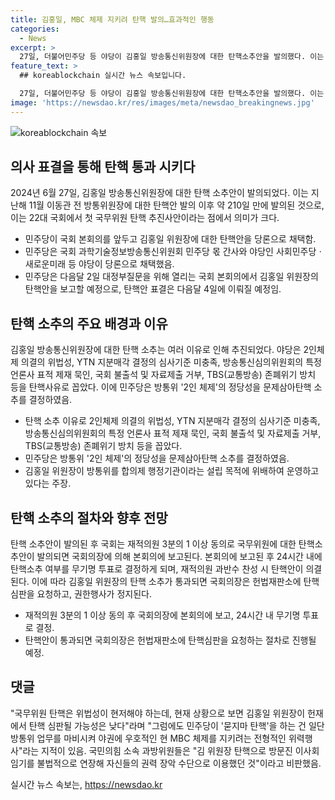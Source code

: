 ```yaml
---
title: 김홍일, MBC 체제 지키려 탄핵 발의…효과적인 행동
categories:
  - News
excerpt: >
  27일, 더불어민주당 등 야당이 김홍일 방송통신위원장에 대한 탄핵소추안을 발의했다. 이는 22대 국회에서의 첫 국무위원 탄핵 추진이며, 지난해 11월 이동관 전 방통위원장에 대한 탄핵안 이후 210일 만에 나온 조치이다. 김홍일 위원장은 방통위의 2인 체제 운영, YTN 지분매각 결정, 방통심위의 특정 언론사 표적 제재 등을 이유로 탄핵 사유로 꼽았으며, 야당은 이탄핵을 통해 방송국의 구조를 유지하려는 의도로 지적했다. 민주당은 다음달 2일 대정부질문을 위한 국회 본회의에서 탄핵안을 보고하고, 6월 임시국회 마지막날인 다음달 4일 전에 표결에 부칠 예정이다. 또한, 김 위원장 탄핵시 헌법재판소의 심판을 받을 예정이며, 국민의힘은 이를 방통위의 야권 우위 구조를 유지하기 위한 과잉 권력이라고 비판했다. 함께, 익명을 요청한 한 미디어 분야 교수는 김홍일 위원장의 헌재 탄핵 심판 가능성이 낮다고 지적하며, 묻지마 탄핵은 방송국 현 체제를 지키려는 위력행사로 비판했다.
feature_text: >
  ## koreablockchain 실시간 뉴스 속보입니다.

  27일, 더불어민주당 등 야당이 김홍일 방송통신위원장에 대한 탄핵소추안을 발의했다. 이는 22대 국회에서의 첫 국무위원 탄핵 추진이며, 지난해 11월 이동관 전 방통위원장에 대한 탄핵안 이후 210일 만에 나온 조치이다. 김홍일 위원장은 방통위의 2인 체제 운영, YTN 지분매각 결정, 방통심위의 특정 언론사 표적 제재 등을 이유로 탄핵 사유로 꼽았으며, 야당은 이탄핵을 통해 방송국의 구조를 유지하려는 의도로 지적했다. 민주당은 다음달 2일 대정부질문을 위한 국회 본회의에서 탄핵안을 보고하고, 6월 임시국회 마지막날인 다음달 4일 전에 표결에 부칠 예정이다. 또한, 김 위원장 탄핵시 헌법재판소의 심판을 받을 예정이며, 국민의힘은 이를 방통위의 야권 우위 구조를 유지하기 위한 과잉 권력이라고 비판했다. 함께, 익명을 요청한 한 미디어 분야 교수는 김홍일 위원장의 헌재 탄핵 심판 가능성이 낮다고 지적하며, 묻지마 탄핵은 방송국 현 체제를 지키려는 위력행사로 비판했다.
image: 'https://newsdao.kr/res/images/meta/newsdao_breakingnews.jpg'
---
```


<p><img src="https://newsdao.kr/res/images/meta/newsdao_breakingnews.jpg" alt="koreablockchain 속보" /></p>

<h2 data-ke-size="size26">의사 표결을 통해 탄핵 통과 시키다</h2>

<p data-ke-size="size16">2024년 6월 27일, 김홍일 방송통신위원장에 대한 탄핵 소추안이 발의되었다. 이는 지난해 11월 이동관 전 방통위원장에 대한 탄핵안 발의 이후 약 210일 만에 발의된 것으로, 이는 22대 국회에서 첫 국무위원 탄핵 추진사안이라는 점에서 의미가 크다.</p>

<ul>
  <li>민주당이 국회 본회의를 앞두고 김홍일 위원장에 대한 탄핵안을 당론으로 채택함.</li>
  <li>민주당은 국회 과학기술정보방송통신위원회 민주당 몫 간사와 야당인 사회민주당ㆍ새로운미래 등 야당이 당론으로 채택했음.</li>
  <li>민주당은 다음달 2일 대정부질문을 위해 열리는 국회 본회의에서 김홍일 위원장의 탄핵안을 보고할 예정으로, 탄핵안 표결은 다음달 4일에 이뤄질 예정임.</li>
</ul>

<h2 data-ke-size="size26">탄핵 소추의 주요 배경과 이유</h2>

<p data-ke-size="size16">김홍일 방송통신위원장에 대한 탄핵 소추는 여러 이유로 인해 추진되었다. 야당은 2인체제 의결의 위법성, YTN 지분매각 결정의 심사기준 미충족, 방송통신심의위원회의 특정 언론사 표적 제재 묵인, 국회 불출석 및 자료제출 거부, TBS(교통방송) 존폐위기 방치 등을 탄핵사유로 꼽았다. 이에 민주당은 방통위 '2인 체제'의 정당성을 문제삼아탄핵 소추를 결정하였음.</p>

<ul>
  <li>탄핵 소추 이유로 2인체제 의결의 위법성, YTN 지분매각 결정의 심사기준 미충족, 방송통신심의위원회의 특정 언론사 표적 제재 묵인, 국회 불출석 및 자료제출 거부, TBS(교통방송) 존폐위기 방치 등을 꼽았다.</li>
  <li>민주당은 방통위 '2인 체제'의 정당성을 문제삼아탄핵 소추를 결정하였음.</li>
  <li>김홍일 위원장이 방통위를 합의제 행정기관이라는 설립 목적에 위배하여 운영하고 있다는 주장.</li>
</ul>

<h2 data-ke-size="size26">탄핵 소추의 절차와 향후 전망</h2>

<p data-ke-size="size16">탄핵 소추안이 발의된 후 국회는 재적의원 3분의 1 이상 동의로 국무위원에 대한 탄핵소추안이 발의되면 국회의장에 의해 본회의에 보고된다. 본회의에 보고된 후 24시간 내에 탄핵소추 여부를 무기명 투표로 결정하게 되며, 재적의원 과반수 찬성 시 탄핵안이 의결된다. 이에 따라 김홍일 위원장의 탄핵 소추가 통과되면 국회의장은 헌법재판소에 탄핵심판을 요청하고, 권한행사가 정지된다.</p>

<ul>
  <li>재적의원 3분의 1 이상 동의 후 국회의장에 본회의에 보고, 24시간 내 무기명 투표로 결정.</li>
  <li>탄핵안이 통과되면 국회의장은 헌법재판소에 탄핵심판을 요청하는 절차로 진행될 예정.</li>
</ul>

<h2 data-ke-size="size26">댓글</h2>

<p data-ke-size="size16">"국무위원 탄핵은 위법성이 현저해야 하는데, 현재 상황으로 보면 김홍일 위원장이 헌재에서 탄핵 심판될 가능성은 낮다"라며 "그럼에도 민주당이 '묻지마 탄핵'을 하는 건 일단 방통위 업무를 마비시켜 야권에 우호적인 현 MBC 체제를 지키려는 전형적인 위력행사"라는 지적이 있음. 국민의힘 소속 과방위원들은 "김 위원장 탄핵으로 방문진 이사회 임기를 불법적으로 연장해 자신들의 권력 장악 수단으로 이용했던 것"이라고 비판했음.</p>
실시간 뉴스 속보는, <a href="https://newsdao.kr" rel="dofollow">https://newsdao.kr</a>


